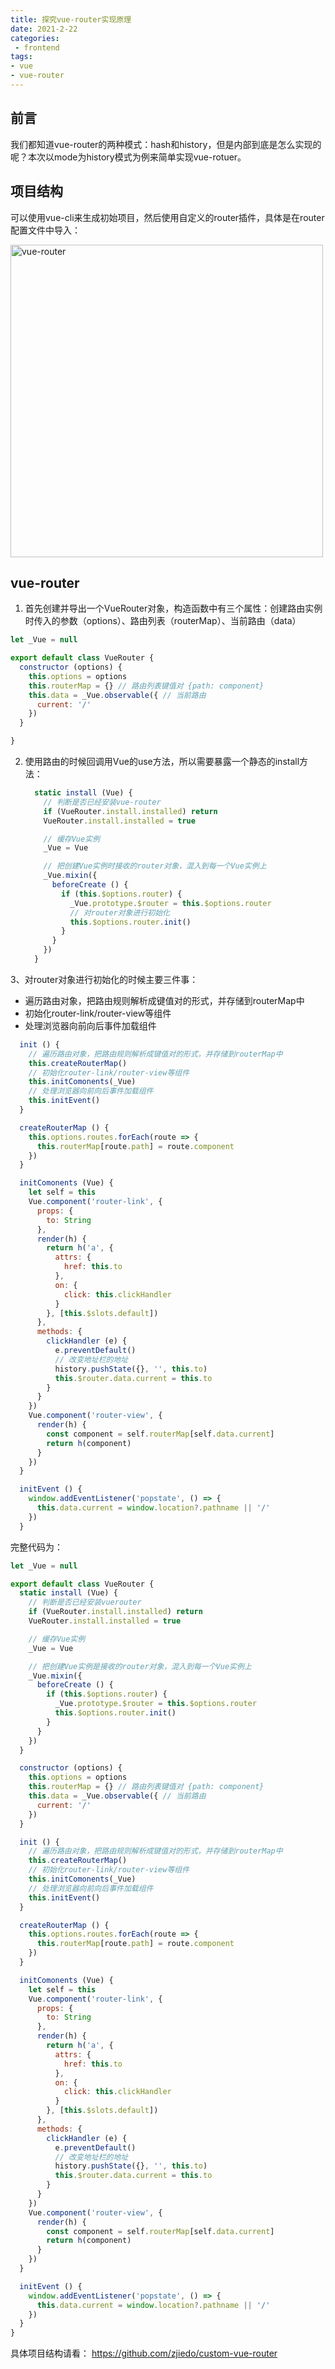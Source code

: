 ```yaml
---
title: 探究vue-router实现原理
date: 2021-2-22
categories: 
 - frontend
tags:
- vue
- vue-router
---
```


## 前言

​    我们都知道vue-router的两种模式：hash和history，但是内部到底是怎么实现的呢？本次以mode为history模式为例来简单实现vue-rotuer。

## 项目结构

   可以使用vue-cli来生成初始项目，然后使用自定义的router插件，具体是在router配置文件中导入：

<img src="./images/vue-router.png" alt="vue-router" title="vue-router" style="width:500px;" />

## vue-router

1. 首先创建并导出一个VueRouter对象，构造函数中有三个属性：创建路由实例时传入的参数（options）、路由列表（routerMap）、当前路由（data）

```javascript
let _Vue = null

export default class VueRouter {
  constructor (options) {
    this.options = options
    this.routerMap = {} // 路由列表键值对 {path: component}
    this.data = _Vue.observable({ // 当前路由
      current: '/'
    })
  }

}
```

2. 使用路由的时候回调用Vue的use方法，所以需要暴露一个静态的install方法：

   ```javascript
     static install (Vue) {
       // 判断是否已经安装vue-router
       if (VueRouter.install.installed) return
       VueRouter.install.installed = true
   
       // 缓存Vue实例
       _Vue = Vue
   
       // 把创建Vue实例时接收的router对象，混入到每一个Vue实例上
       _Vue.mixin({
         beforeCreate () {
           if (this.$options.router) {
             _Vue.prototype.$router = this.$options.router
             // 对router对象进行初始化
             this.$options.router.init()
           }
         }
       })
     }
   ```

3、对router对象进行初始化的时候主要三件事：

-  遍历路由对象，把路由规则解析成键值对的形式，并存储到routerMap中
- 初始化router-link/router-view等组件
- 处理浏览器向前向后事件加载组件

```javascript
  init () {
    // 遍历路由对象，把路由规则解析成键值对的形式，并存储到routerMap中
    this.createRouterMap()
    // 初始化router-link/router-view等组件
    this.initComonents(_Vue)
    // 处理浏览器向前向后事件加载组件
    this.initEvent()
  }

  createRouterMap () {
    this.options.routes.forEach(route => {
      this.routerMap[route.path] = route.component
    })
  }

  initComonents (Vue) {
    let self = this
    Vue.component('router-link', {
      props: {
        to: String
      },
      render(h) {
        return h('a', {
          attrs: {
            href: this.to
          },
          on: {
            click: this.clickHandler
          }
        }, [this.$slots.default])
      },
      methods: {
        clickHandler (e) {
          e.preventDefault()
          // 改变地址栏的地址
          history.pushState({}, '', this.to)
          this.$router.data.current = this.to
        }
      }
    })
    Vue.component('router-view', {
      render(h) {
        const component = self.routerMap[self.data.current]
        return h(component)
      }
    })
  }

  initEvent () {
    window.addEventListener('popstate', () => {
      this.data.current = window.location?.pathname || '/'
    })
  }
```

完整代码为：

```javascript
let _Vue = null

export default class VueRouter {
  static install (Vue) {
    // 判断是否已经安装vuerouter
    if (VueRouter.install.installed) return
    VueRouter.install.installed = true

    // 缓存Vue实例
    _Vue = Vue

    // 把创建Vue实例是接收的router对象，混入到每一个Vue实例上
    _Vue.mixin({
      beforeCreate () {
        if (this.$options.router) {
          _Vue.prototype.$router = this.$options.router
          this.$options.router.init()
        }
      }
    })
  }

  constructor (options) {
    this.options = options
    this.routerMap = {} // 路由列表键值对 {path: component}
    this.data = _Vue.observable({ // 当前路由
      current: '/'
    })
  }

  init () {
    // 遍历路由对象，把路由规则解析成键值对的形式，并存储到routerMap中
    this.createRouterMap()
    // 初始化router-link/router-view等组件
    this.initComonents(_Vue)
    // 处理浏览器向前向后事件加载组件
    this.initEvent()
  }

  createRouterMap () {
    this.options.routes.forEach(route => {
      this.routerMap[route.path] = route.component
    })
  }

  initComonents (Vue) {
    let self = this
    Vue.component('router-link', {
      props: {
        to: String
      },
      render(h) {
        return h('a', {
          attrs: {
            href: this.to
          },
          on: {
            click: this.clickHandler
          }
        }, [this.$slots.default])
      },
      methods: {
        clickHandler (e) {
          e.preventDefault()
          // 改变地址栏的地址
          history.pushState({}, '', this.to)
          this.$router.data.current = this.to
        }
      }
    })
    Vue.component('router-view', {
      render(h) {
        const component = self.routerMap[self.data.current]
        return h(component)
      }
    })
  }

  initEvent () {
    window.addEventListener('popstate', () => {
      this.data.current = window.location?.pathname || '/'
    })
  }
}

```



具体项目结构请看： https://github.com/zjiedo/custom-vue-router